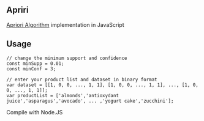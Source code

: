 ## Apriri

[Apriori Algorithm](http://en.wikipedia.org/wiki/Apriori_algorithm) implementation in JavaScript

## Usage
    // change the minimum support and confidence
    const minSupp = 0.01;
    const minConf = 3;
    
    // enter your product list and dataset in binary format
    var dataset = [[1, 0, 0, ..., 1, 1], [1, 0, 0, ..., 1, 1], ..., [1, 0, 0, ..., 1, 1]];
    var productList = ['almonds','antioxydant juice','asparagus','avocado', ... ,'yogurt cake','zucchini'];
    
Compile with Node.JS
